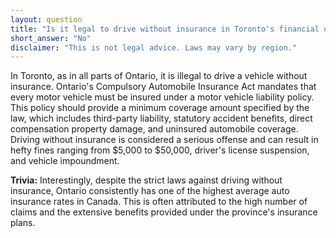 ```yaml
---
layout: question
title: "Is it legal to drive without insurance in Toronto's financial district?"
short_answer: "No"
disclaimer: "This is not legal advice. Laws may vary by region."
---
```


In Toronto, as in all parts of Ontario, it is illegal to drive a vehicle without insurance. Ontario's Compulsory Automobile Insurance Act mandates that every motor vehicle must be insured under a motor vehicle liability policy. This policy should provide a minimum coverage amount specified by the law, which includes third-party liability, statutory accident benefits, direct compensation property damage, and uninsured automobile coverage. Driving without insurance is considered a serious offense and can result in hefty fines ranging from $5,000 to $50,000, driver's license suspension, and vehicle impoundment.

**Trivia:** Interestingly, despite the strict laws against driving without insurance, Ontario consistently has one of the highest average auto insurance rates in Canada. This is often attributed to the high number of claims and the extensive benefits provided under the province's insurance plans.
